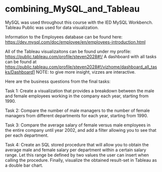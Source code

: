 # combining_MySQL_and_Tableau

MySQL was used throughout this course with the IED MySQL Workbench. Tableau Public was used for data visualization.

Information to the Employees database can be found here: https://dev.mysql.com/doc/employee/en/employees-introduction.html

All of the Tableau visualizaitons can be found under my profile: https://public.tableau.com/profile/steven2028#!/
A dashboard with all tasks can be found at https://public.tableau.com/profile/steven2028#!/vizhome/dashboard_all_tasks/Dashboard1
NOTE: to give more insight, vizzes are interactive. 

Here are the business questions from the final tasks:

Task 1: Create a visualization that provides a breakdown between the male and female employees working in the company each year, starting from 1990.

Task 2: Compare the number of male managers to the number of female managers from different departments for each year, starting from 1990.

Task 3: Compare the average salary of female versus male employees in the entire company until year 2002, and add a filter allowing you to see that per each department.

Task 4: Create an SQL stored procedure that will allow you to obtain the average male and female salary per department within a certain salary range. Let this range be defined by two values the user can insert when calling the procedure. Finally, visualize the obtained result-set in Tableau as a double bar chart.  
